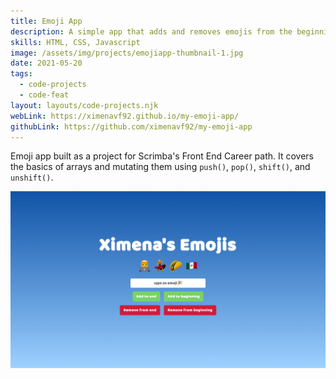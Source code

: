 ```yaml
---
title: Emoji App
description: A simple app that adds and removes emojis from the beginning and end of a line on the site using basic array concepts and methods. 
skills: HTML, CSS, Javascript
image: /assets/img/projects/emojiapp-thumbnail-1.jpg
date: 2021-05-20
tags:
  - code-projects
  - code-feat
layout: layouts/code-projects.njk
webLink: https://ximenavf92.github.io/my-emoji-app/
githubLink: https://github.com/ximenavf92/my-emoji-app 
---
```


Emoji app built as a project for Scrimba's Front End Career path. It covers the basics of arrays and mutating them using `push()`, `pop()`, `shift()`, and `unshift()`.

[![Ximena's Emoji App screenshot showing a series of emojis. Below an input bar with buttons to add and remove enojis.](/assets/img/projects/emoji-app-ss.jpg)](https://ximenavf92.github.io/my-emoji-app/)